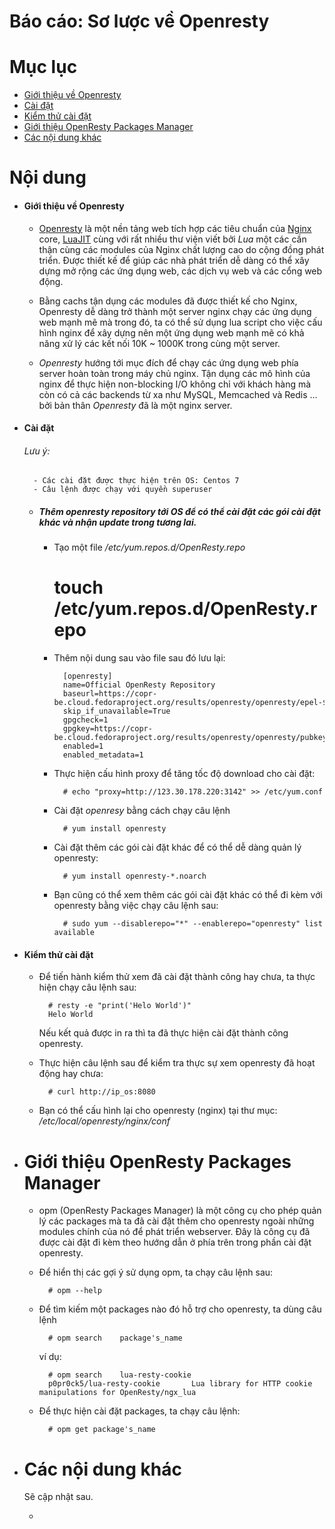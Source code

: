 # Báo cáo: Sơ lược về Openresty

# Mục lục

- [Giới thiệu về Openresty](#about)
- [Cài đặt](#install)
- [Kiểm thử cài đặt](#test)
- [Giới thiệu OpenResty Packages Manager](#opm)
- [Các nội dung khác](#content-others)


# Nội dung

- #### <a name="about">Giới thiệu về Openresty</a>

	+ [Openresty](https://openresty.org/en/) là một nền tảng web tích hợp các tiêu chuẩn của [Nginx](http://nginx.org/) core, [LuaJIT](http://luajit.org/luajit.html) cùng với rất nhiều thư viện viết bởi *Lua* một các cần thận cùng các modules của Nginx chất lượng cao do cộng đồng phát triển. Được thiết kế để giúp các nhà phát triển dễ dàng có thể xây dựng mở rộng các ứng dụng web, các dịch vụ web và các cổng web động.

	+ Bằng cachs tận dụng các modules đã được thiết kế cho Nginx, Openresty dễ dàng trở thành một server nginx chạy các ứng dụng web mạnh mẽ mà trong đó, ta có thể sử dụng lua script cho việc cấu hình nginx để xây dựng nên một ứng dụng web mạnh mẽ có khả năng xử lý các kết nối 10K ~ 1000K trong cùng một server.

	+ *Openresty* hướng tới mục đích để chạy các ứng dụng web phía server hoàn toàn trong máy chủ nginx. Tận dụng các mô hình của nginx để thực hiện non-blocking I/O không chỉ với khách hàng mà còn có cả các backends từ xa như MySQL, Memcached và Redis ... bởi bản thân *Openresty* đã là một nginx server.

- #### <a name="install">Cài đặt</a>
	
	###### Lưu ý:
		- Các cài đặt được thực hiện trên OS: Centos 7
		- Câu lệnh được chạy với quyền superuser

	- ##### Thêm *openresty* repository tới OS để có thể cài đặt các gói cài đặt khác và nhận update trong tương lai.

		+ Tạo một file */etc/yum.repos.d/OpenResty.repo*
		
			# touch /etc/yum.repos.d/OpenResty.repo

		+ Thêm nội dung sau vào file sau đó lưu lại:

				[openresty]
				name=Official OpenResty Repository
				baseurl=https://copr-be.cloud.fedoraproject.org/results/openresty/openresty/epel-$releasever-$basearch/
				skip_if_unavailable=True
				gpgcheck=1
				gpgkey=https://copr-be.cloud.fedoraproject.org/results/openresty/openresty/pubkey.gpg
				enabled=1
				enabled_metadata=1

		- Thực hiện cấu hình proxy để tăng tốc độ download cho cài đặt:
		
				# echo "proxy=http://123.30.178.220:3142" >> /etc/yum.conf
				
		+ Cài đặt *openresy* bằng cách chạy câu lệnh

				# yum install openresty

		+ Cài đặt thêm các gói cài đặt khác để có thể dễ dàng quản lý openresty:

				# yum install openresty-*.noarch 

		+ Bạn cũng có thể xem thêm các gói cài đặt khác có thể đi kèm với openresty bằng việc chạy câu lệnh sau:

				# sudo yum --disablerepo="*" --enablerepo="openresty" list available


- #### <a name="test">Kiểm thử cài đặt</a>

	+ Để tiến hành kiểm thử xem đã cài đặt thành công hay chưa, ta thực hiện chạy câu lệnh sau:

			# resty -e "print('Helo World')"
			Helo World

		Nếu kết quả được in ra thì ta đã thực hiện cài đặt thành công openresty.

	+ Thực hiện câu lệnh sau để kiểm tra thực sự xem  openresty đã hoạt động hay chưa: 

			# curl http://ip_os:8080

	+ Bạn có thể cấu hình lại cho openresty (nginx) tại thư mục: */etc/local/openresty/nginx/conf*

- # <a name="opm">Giới thiệu OpenResty Packages Manager</a>

	+ opm (OpenResty Packages Manager) là một công cụ cho phép quản lý các packages mà ta đã cài đặt thêm cho openresty ngoài những modules chính của nó để phát triển webserver. Đây là công cụ đã được cài đặt đi kèm theo hướng dẫn ở phía trên trong phần cài đặt openresty.

	+ Để hiển thị các gợi ý sử dụng opm, ta chạy câu lệnh sau:

			# opm --help

	+ Để tìm kiếm một packages nào đó hỗ trợ cho openresty, ta dùng câu lệnh

			# opm search	package's_name

		ví dụ:
		
			# opm search	lua-resty-cookie
			p0pr0ck5/lua-resty-cookie		Lua library for HTTP cookie manipulations for OpenResty/ngx_lua

	+ Để thực hiện cài đặt packages, ta chạy câu lệnh:

			# opm get package's_name


- # <a name="content-others">Các nội dung khác</a>

	Sẽ cập nhật sau.

	+ [](#)
